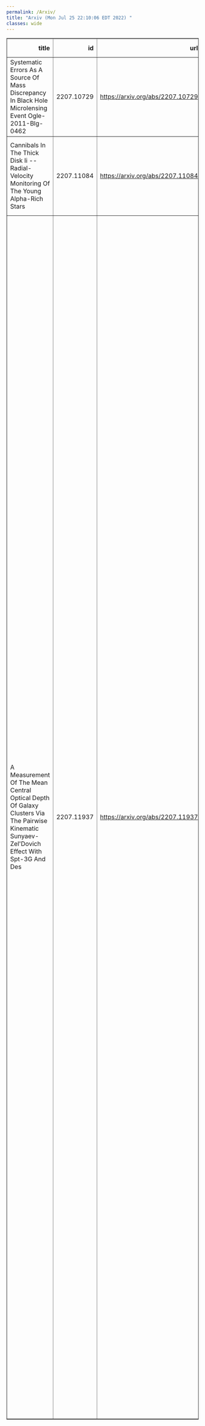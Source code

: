 ```yaml
---
permalink: /Arxiv/
title: "Arxiv (Mon Jul 25 22:10:06 EDT 2022) "
classes: wide
---
```

<table border="1" class="dataframe">
  <thead>
    <tr style="text-align: right;">
      <th>title</th>
      <th>id</th>
      <th>url</th>
      <th>authors</th>
      <th>Local Authors</th>
    </tr>
  </thead>
  <tbody>
    <tr>
      <td>Systematic Errors As A Source Of Mass Discrepancy In Black Hole   Microlensing Event Ogle-2011-Blg-0462</td>
      <td>2207.10729</td>
      <td><a href="https://arxiv.org/abs/2207.10729" target="_blank">https://arxiv.org/abs/2207.10729</a></td>
      <td>Przemek Mroz, Andrzej Udalski, Andrew Gould</td>
      <td>Andrew Gould</td>
    </tr>
    <tr>
      <td>Cannibals In The Thick Disk Ii -- Radial-Velocity Monitoring Of The   Young Alpha-Rich Stars</td>
      <td>2207.11084</td>
      <td><a href="https://arxiv.org/abs/2207.11084" target="_blank">https://arxiv.org/abs/2207.11084</a></td>
      <td>P. Jofre, A. Jorissen, C. Aguilera-Gomez, S. Van Eck, J. Tayar, M. Pinsonneault, J. Zinn, S. Goriely, H. Van Winckel</td>
      <td>Marc Pinsonneault</td>
    </tr>
    <tr>
      <td>A Measurement Of The Mean Central Optical Depth Of Galaxy Clusters Via   The Pairwise Kinematic Sunyaev-Zel'Dovich Effect With Spt-3G And Des</td>
      <td>2207.11937</td>
      <td><a href="https://arxiv.org/abs/2207.11937" target="_blank">https://arxiv.org/abs/2207.11937</a></td>
      <td>E. Schiappucci, F. Bianchini, M. Aguena, M. Archipley, L. Balkenhol, L. E. Bleem, P. Chaubal, T. M. Crawford, S. Grandis, Y. Omori, C. L. Reichardt, E. Rozo, E. S. Rykoff, C. To, T. M. C. Abbott, P. A. R. Ade, O. Alves, A. J. Anderson, F. Andrade-Oliveira, J. Annis, J. S. Avva, D. Bacon, K. Benabed, A. N. Bender, B. A. Benson, G. M. Bernstein, E. Bertin, S. Bocquet, F. R. Bouchet, D. Brooks, D. L. Burke, J. E. Carlstrom, A. Carnero Rosell, M. Carrasco Kind, J. Carretero, T. W. Cecil, C. L. Chang, P. M. Chichura, T. -L. Chou, M. Costanzi, A. Cukierman, L. N. Da Costa, C. Daley, T. De Haan, S. Desai, K. R. Dibert, H. T. Diehl, M. A. Dobbs, P. Doel, C. Doux, D. Dutcher, S. Everett, W. Everett, C. Feng, K. R. Ferguson, I. Ferrero, A. Ferté, B. Flaugher, A. Foster, J. Frieman, S. Galli, A. E. Gambrel, J. García-Bellido, R. W. Gardner, M. Gatti, T. Giannantonio, N. Goeckner-Wald, D. Gruen, R. Gualtieri, S. Guns, G. Gutierrez, N. W. Halverson, S. R. Hinton, E. Hivon, G. P. Holder, D. L. Hollowood, W. L. Holzapfel, K. Honscheid, J. C. Hood, N. Huang, D. J. James, L. Knox, M. Korman, K. Kuehn, C. -L. Kuo, O. Lahav, A. T. Lee, C. Lidman, M. Lima, A. E. Lowitz, C. Lu, M. March, J. Mena-Fernández, F. Menanteau, M. Millea, R. Miquel, J. J. Mohr, J. Montgomery, J. Muir, T. Natoli, G. I. Noble, V. Novosad, R. L. C. Ogando, S. Padin, Z. Pan, F. Paz-Chinchón, M. E. S. Pereira, A. Pieres, A. A. Plazas Malagón, K. Prabhu, J. Prat, W. Quan, A. Rahlin, M. Raveri, M. Rodriguez-Monroy, A. K. Romer, M. Rouble, J. E. Ruhl, E. Sanchez, V. Scarpine, M. Schubnell, G. Smecher, M. Smith, M. Soares-Santos, J. A. Sobrin, E. Suchyta, A. Suzuki, G. Tarle, D. Thomas, K. L. Thompson, B. Thorne, C. Tucker, C. Umilta, J. D. Vieira, M. Vincenzi, G. Wang, N. Weaverdyck, J. Weller, N. Whitehorn, W. L. K. Wu, V. Yefremenko, M. R. Young</td>
      <td>Chun-Hao To, Klaus Honscheid, Michael Rizzo Smith</td>
    </tr>
  </tbody>
</table>